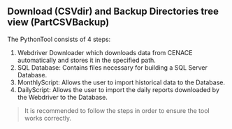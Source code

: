 ## Download (CSVdir) and Backup Directories tree view (PartCSVBackup)

The PythonTool consists of 4 steps:

1. Webdriver Downloader which downloads data from CENACE automatically and stores it in the specified path.
2. SQL Database: Contains files necessary for building a SQL Server Database.
3. MonthlyScript: Allows the user to import historical data to the Database. 
4. DailyScript: Allows the user to import the daily reports downloaded by the Webdriver to the Database.

> It is recommended to follow the steps in order to ensure the tool works correctly.
